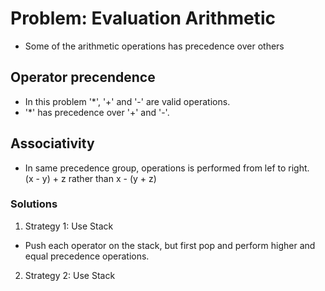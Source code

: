 # Problem: Evaluation Arithmetic
- Some of the arithmetic operations has precedence over others 


## Operator precendence
- In this problem '*', '+' and '-' are valid operations.
- '*' has precedence over '+' and '-'.

## Associativity
- In same precedence group, operations is performed from lef to right.  
	(x - y) + z rather than x - (y + z)

### Solutions

1. Strategy 1: Use Stack
- Push each operator on the stack, but first pop and
perform higher and equal precedence operations.

2. Strategy 2: Use Stack



